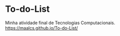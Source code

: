 # To-do-List
Minha atividade final de Tecnologias Computacionais.<br>
https://maalcs.github.io/To-do-List/


